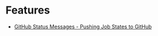 
# Features

* [GitHub Status Messages - Pushing Job States to GitHub ](/features/github/pushing-status)
